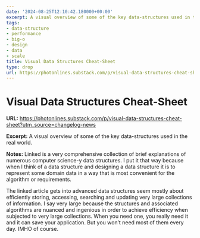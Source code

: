 ```yaml
---
date: '2024-08-25T12:10:42.180000+00:00'
excerpt: A visual overview of some of the key data-structures used in the real world.
tags:
- data-structure
- performance
- big-o
- design
- data
- scale
title: Visual Data Structures Cheat-Sheet
type: drop
url: https://photonlines.substack.com/p/visual-data-structures-cheat-sheet?utm_source=changelog-news
---
```


# Visual Data Structures Cheat-Sheet

**URL:** https://photonlines.substack.com/p/visual-data-structures-cheat-sheet?utm_source=changelog-news

**Excerpt:** A visual overview of some of the key data-structures used in the real world.

**Notes:**
Linked is a very comprehensive collection of brief explanations of numerous computer science-y data structures. I put it that way because when I think of a data structure and designing a data structure it is to represent some domain data in a way that is most convenient for the algorithm or requirements. 

The linked article gets into advanced data structures seem mostly about efficiently storing, accessing, searching and updating very large collections of information. I say very large because the structures and associated algorithms are nuanced and ingenious in order to achieve efficiency when subjected to very large collections.  When you need one, you really need it and it can save your application. But you won’t need most of them every day. IMHO of course. 
